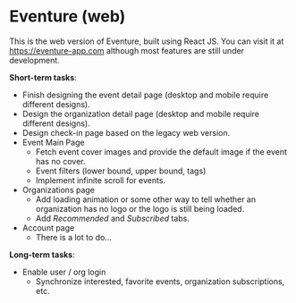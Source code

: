 # Eventure (web)
This is the web version of Eventure, built using React JS. You can visit it at https://eventure-app.com although most features are still under development.

**Short-term tasks**:
- Finish designing the event detail page (desktop and mobile require different designs).
- Design the organization detail page (desktop and mobile require different designs).
- Design check-in page based on the legacy web version.
- Event Main Page
  - Fetch event cover images and provide the default image if the event has no cover.
  - Event filters (lower bound, upper bound, tags)
  - Implement infinite scroll for events.
- Organizations page
  - Add loading animation or some other way to tell whether an organization has no logo or the logo is still being loaded.
  - Add *Recommended* and *Subscribed* tabs.
- Account page
  - There is a lot to do...

**Long-term tasks**:
- Enable user / org login
  - Synchronize interested, favorite events, organization subscriptions, etc.